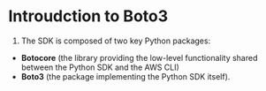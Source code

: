# Introudction to Boto3
1. The SDK is composed of two key Python packages:
  - **Botocore** (the library providing the low-level functionality shared between the Python SDK and the AWS CLI)
  - **Boto3** (the package implementing the Python SDK itself).
